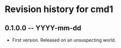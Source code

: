 # Revision history for cmd1

## 0.1.0.0 -- YYYY-mm-dd

* First version. Released on an unsuspecting world.
